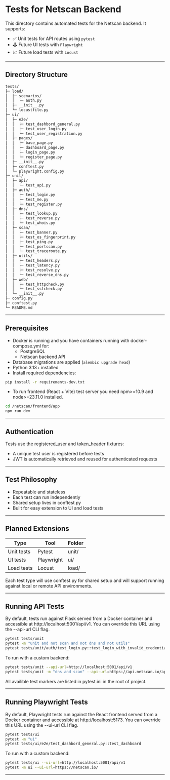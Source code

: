 # Tests for Netscan Backend

This directory contains automated tests for the Netscan backend. It supports:

- ✅ Unit tests for API routes using `pytest`
- 🕹 Future UI tests with `Playwright`
- 📈 Future load tests with `Locust`

---

## Directory Structure

```md
tests/
├─ load/
│  ├─ scenarios/
│  │  └─ auth.py
│  ├─ __init__.py
│  └─ locustfile.py
├─ ui/
│  ├─ e2e/
│  │  ├─ test_dashbord_general.py
│  │  ├─ test_user_login.py
│  │  └─ test_user_registration.py
│  ├─ pages/
│  │  ├─ base_page.py
│  │  ├─ dashboard_page.py
│  │  ├─ login_page.py
│  │  └─ register_page.py
│  ├─ __init__.py
│  ├─ conftest.py
│  └─ playwright.config.py
├─ unit/
│  ├─ api/
│  │  └─ test_api.py
│  ├─ auth/
│  │  ├─ test_login.py
│  │  ├─ test_me.py
│  │  └─ test_register.py
│  ├─ dns/
│  │  ├─ test_lookup.py
│  │  ├─ test_reverse.py
│  │  └─ test_whois.py
│  ├─ scan/
│  │  ├─ test_banner.py
│  │  ├─ test_os_fingerprint.py
│  │  ├─ test_ping.py
│  │  ├─ test_portscan.py
│  │  └─ test_traceroute.py
│  ├─ utils/
│  │  ├─ test_headers.py
│  │  ├─ test_latency.py
│  │  ├─ test_resolve.py
│  │  └─ test_reverse_dns.py
│  ├─ web/
│  │  ├─ test_httpcheck.py
│  │  └─ test_sslcheck.py
│  └─ __init__.py
├─ config.py
├─ conftest.py
└─ README.md
```
---

## Prerequisites

- Docker is running and you have containers running with docker-compose.yml for:
  - PostgreSQL
  - Netscan backend API
- Database migrations are applied (`alembic upgrade head`)
- Python 3.13+ installed
- Install required dependencies:

```bash
pip install -r requirements-dev.txt
```
- To run frontend (React + Vite) test server you need npm>=10.9 and node>=23.11.0 installed.
```bash
cd /netscan/frontend/app
npm run dev
```
---

## Authentication
Tests use the registered_user and token_header fixtures:
- A unique test user is registered before tests
- JWT is automatically retrieved and reused for authenticated requests

---

## Test Philosophy
- Repeatable and stateless
- Each test can run independently
- Shared setup lives in conftest.py
- Built for easy extension to UI and load tests

---

## Planned Extensions
|Type       | Tool       | Folder   |
|-----------|------------|----------|
|Unit tests | Pytest     | unit/    |
|UI tests   | Playwright | ui/      |
|Load tests | Locust     | load/    |

Each test type will use conftest.py for shared setup and will support running against local or remote API environments.

---

## Running API Tests

By default, tests run against Flask served from a Docker container and accessible at http://localhost:5001/api/v1. You can override this URL using the --api-url CLI flag.

```bash
pytest tests/unit
pytest -m "unit and not scan and not dns and not utils"
pytest tests/unit/auth/test_login.py::test_login_with_invalid_credentials
```
To run with a custom backend:

```bash
pytest tests/unit --api-url=http://localhost:5001/api/v1
pytest tests/unit -m "dns and scan" --api-url=https://api.netscan.io/api/v1
```

All availible test markers are listed in pytest.ini in the root of project.

---

## Running Playwright Tests

By default, Playwright tests run against the React frontend served from a Docker container and accessible at http://localhost:5173. You can override this URL using the --ui-url CLI flag.

```bash
pytest tests/ui
pytest -m "ui"
pytest tests/ui/e2e/test_dashbord_general.py::test_dashboard
```
To run with a custom backend:

```bash
pytest tests/ui --ui-url=http://localhost:5001/api/v1
pytest -m ui --ui-url=https://netscan.io/
```

---
